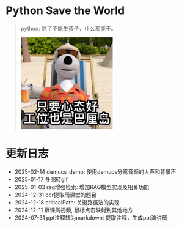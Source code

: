 # Python Save the World

> python: 除了不能生孩子，什么都能干。
>
> ![1722408614444](image/README/1722408614444.png)

# 更新日志

- 2025-02-14 demucs_demo: 使用demucs分离音频的人声和背景声
- 2025-01-17 多图转gif
- 2025-01-03 rag增强检索: 增加RAG模型实现及相关功能
- 2024-12-31 ocr提取雨课堂的题目
- 2024-12-18 criticalPath: 关键路径法的实现
- 2024-12-11 慕课刷视频, 鼠标点击映射到其他地方
- 2024-07-31 ppt注释转为markdown: 提取注释，生成ppt演讲稿

